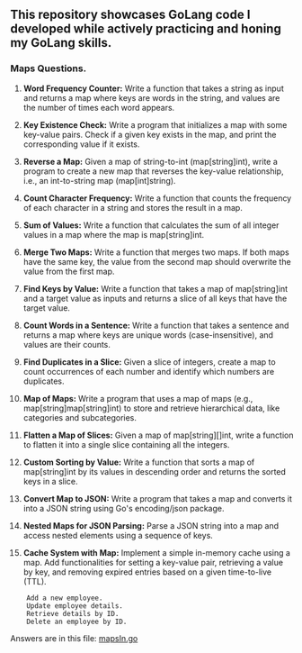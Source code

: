 ## This repository showcases GoLang code I developed while actively practicing and honing my GoLang skills.


### Maps Questions.

1. **Word Frequency Counter:** Write a function that takes a string as input and returns a map where keys are words in the string, and values are the number of times each word appears.

2. **Key Existence Check:** Write a program that initializes a map with some key-value pairs. Check if a given key exists in the map, and print the corresponding value if it exists.

3. **Reverse a Map:** Given a map of string-to-int (map[string]int), write a program to create a new map that reverses the key-value relationship, i.e., an int-to-string map (map[int]string).

4. **Count Character Frequency:** Write a function that counts the frequency of each character in a string and stores the result in a map.

5. **Sum of Values:** Write a function that calculates the sum of all integer values in a map where the map is map[string]int.

6. **Merge Two Maps:** Write a function that merges two maps. If both maps have the same key, the value from the second map should overwrite the value from the first map.

7. **Find Keys by Value:** Write a function that takes a map of map[string]int and a target value as inputs and returns a slice of all keys that have the target value.

8. **Count Words in a Sentence:** Write a function that takes a sentence and returns a map where keys are unique words (case-insensitive), and values are their counts.

9. **Find Duplicates in a Slice:** Given a slice of integers, create a map to count occurrences of each number and identify which numbers are duplicates.

10. **Map of Maps:** Write a program that uses a map of maps (e.g., map[string]map[string]int) to store and retrieve hierarchical data, like categories and subcategories.

11. **Flatten a Map of Slices:** Given a map of map[string][]int, write a function to flatten it into a single slice containing all the integers.

12. **Custom Sorting by Value:** Write a function that sorts a map of map[string]int by its values in descending order and returns the sorted keys in a slice.

13. **Convert Map to JSON:** Write a program that takes a map and converts it into a JSON string using Go's encoding/json package.

14. **Nested Maps for JSON Parsing:** Parse a JSON string into a map and access nested elements using a sequence of keys.

15. **Cache System with Map:** Implement a simple in-memory cache using a map. Add functionalities for setting a key-value pair, retrieving a value by key, and removing expired entries based on a given time-to-live (TTL).


```
    Add a new employee.
    Update employee details.
    Retrieve details by ID.
    Delete an employee by ID.
```


Answers are in this file: [mapsIn.go](mapsInGo/mapsIn.go)